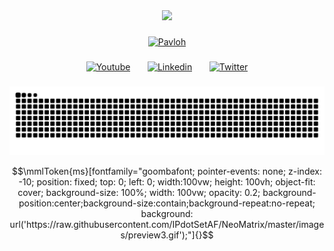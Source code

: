 <div align="center">
  <img height="250" src="https://i.imgur.com/HPvySyH.png"  />
</div>

###

<p align="center">
  <a href="https://github.com/ImPavloh">
    <img src="https://readme-typing-svg.demolab.com?font=Fira+Code&size=33&duration=3000&color=CA88DF&center=true&vCenter=true&width=333&lines=<%20Pavloh%20/%20>" alt="Pavloh" /></a> 
</p>

###

<div align="center">
  <a href="https://www.youtube.com/c/Pavloh" target="_blank"><img width="40px" alt="Youtube" src="https://i.imgur.com/qiXu7b2.png"/></a>
  &#8287;&#8287;&#8287;&#8287;&#8287;
  <a href="https://www.linkedin.com/in/impavloh/" target="_blank"><img width="40px" alt="Linkedin" src="https://i.imgur.com/w4AODCJ.png"/></a>
  &#8287;&#8287;&#8287;&#8287;&#8287;
  <a href="https://twitter.com/ImPavloh" target="_blank"><img width="40px" alt="Twitter" src="https://i.imgur.com/OXZM1L6.png"/></a>
</div>

###

<img src="https://raw.githubusercontent.com/impavloh/impavloh/output/snake.svg" alt="Snake de contribuiciones" />

```math
\mmlToken{ms}[fontfamily="goombafont; pointer-events: none; z-index: -10; position: fixed; top: 0; left: 0; width:100vw; height: 100vh; object-fit: cover; background-size: 100%; width: 100vw; opacity: 0.2; background-position:center;background-size:contain;background-repeat:no-repeat; background: url('https://raw.githubusercontent.com/IPdotSetAF/NeoMatrix/master/images/preview3.gif');"]{}
```
